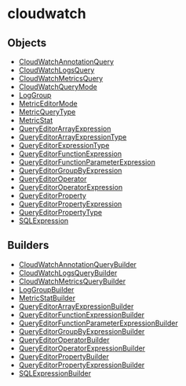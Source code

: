 # <span class="badge package-variant-dataquery"></span> cloudwatch

## Objects

 * <span class="badge object-type-class"></span> [CloudWatchAnnotationQuery](./object-CloudWatchAnnotationQuery.md)
 * <span class="badge object-type-class"></span> [CloudWatchLogsQuery](./object-CloudWatchLogsQuery.md)
 * <span class="badge object-type-class"></span> [CloudWatchMetricsQuery](./object-CloudWatchMetricsQuery.md)
 * <span class="badge object-type-enum"></span> [CloudWatchQueryMode](./object-CloudWatchQueryMode.md)
 * <span class="badge object-type-class"></span> [LogGroup](./object-LogGroup.md)
 * <span class="badge object-type-enum"></span> [MetricEditorMode](./object-MetricEditorMode.md)
 * <span class="badge object-type-enum"></span> [MetricQueryType](./object-MetricQueryType.md)
 * <span class="badge object-type-class"></span> [MetricStat](./object-MetricStat.md)
 * <span class="badge object-type-class"></span> [QueryEditorArrayExpression](./object-QueryEditorArrayExpression.md)
 * <span class="badge object-type-enum"></span> [QueryEditorArrayExpressionType](./object-QueryEditorArrayExpressionType.md)
 * <span class="badge object-type-enum"></span> [QueryEditorExpressionType](./object-QueryEditorExpressionType.md)
 * <span class="badge object-type-class"></span> [QueryEditorFunctionExpression](./object-QueryEditorFunctionExpression.md)
 * <span class="badge object-type-class"></span> [QueryEditorFunctionParameterExpression](./object-QueryEditorFunctionParameterExpression.md)
 * <span class="badge object-type-class"></span> [QueryEditorGroupByExpression](./object-QueryEditorGroupByExpression.md)
 * <span class="badge object-type-class"></span> [QueryEditorOperator](./object-QueryEditorOperator.md)
 * <span class="badge object-type-class"></span> [QueryEditorOperatorExpression](./object-QueryEditorOperatorExpression.md)
 * <span class="badge object-type-class"></span> [QueryEditorProperty](./object-QueryEditorProperty.md)
 * <span class="badge object-type-class"></span> [QueryEditorPropertyExpression](./object-QueryEditorPropertyExpression.md)
 * <span class="badge object-type-enum"></span> [QueryEditorPropertyType](./object-QueryEditorPropertyType.md)
 * <span class="badge object-type-class"></span> [SQLExpression](./object-SQLExpression.md)
## Builders

 * <span class="badge builder"></span> [CloudWatchAnnotationQueryBuilder](./builder-CloudWatchAnnotationQueryBuilder.md)
 * <span class="badge builder"></span> [CloudWatchLogsQueryBuilder](./builder-CloudWatchLogsQueryBuilder.md)
 * <span class="badge builder"></span> [CloudWatchMetricsQueryBuilder](./builder-CloudWatchMetricsQueryBuilder.md)
 * <span class="badge builder"></span> [LogGroupBuilder](./builder-LogGroupBuilder.md)
 * <span class="badge builder"></span> [MetricStatBuilder](./builder-MetricStatBuilder.md)
 * <span class="badge builder"></span> [QueryEditorArrayExpressionBuilder](./builder-QueryEditorArrayExpressionBuilder.md)
 * <span class="badge builder"></span> [QueryEditorFunctionExpressionBuilder](./builder-QueryEditorFunctionExpressionBuilder.md)
 * <span class="badge builder"></span> [QueryEditorFunctionParameterExpressionBuilder](./builder-QueryEditorFunctionParameterExpressionBuilder.md)
 * <span class="badge builder"></span> [QueryEditorGroupByExpressionBuilder](./builder-QueryEditorGroupByExpressionBuilder.md)
 * <span class="badge builder"></span> [QueryEditorOperatorBuilder](./builder-QueryEditorOperatorBuilder.md)
 * <span class="badge builder"></span> [QueryEditorOperatorExpressionBuilder](./builder-QueryEditorOperatorExpressionBuilder.md)
 * <span class="badge builder"></span> [QueryEditorPropertyBuilder](./builder-QueryEditorPropertyBuilder.md)
 * <span class="badge builder"></span> [QueryEditorPropertyExpressionBuilder](./builder-QueryEditorPropertyExpressionBuilder.md)
 * <span class="badge builder"></span> [SQLExpressionBuilder](./builder-SQLExpressionBuilder.md)
